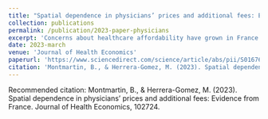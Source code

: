 ```yaml
---
title: "Spatial dependence in physicians’ prices and additional fees: Evidence from France"
collection: publications
permalink: /publication/2023-paper-physicians
excerpt: 'Concerns about healthcare affordability have grown in France as physician additional fees have increased threefold in the last 20 years. In this paper, we develop an innovative structural spatial framework to provide new insights into free-billing physician pricing behavior. We empirically test a closed-form solution of a circular city model with heterogeneous physicians by using a unique geolocalized database that covers more than 4000 private practitioners in three specializations (ophthalmology, gynecology and pediatrics). We highlight a positive spatial dependence in prices for all specialties that increases with physician density. This result reflects markets in which both prices are strategic complements and incentives for quality competition are low. We also find evidence of potential noncompetitive behavior for two specialties for which price and competition measures are positively related. These findings in the context of a growing spatial concentration of free-billing physicians emphasize key mechanisms explaining the increasing of additional fees.'
date: 2023-march
venue: 'Journal of Health Economics'
paperurl: 'https://www.sciencedirect.com/science/article/abs/pii/S0167629623000012'
citation: 'Montmartin, B., & Herrera-Gomez, M. (2023). Spatial dependence in physicians’ prices and additional fees: Evidence from France. Journal of Health Economics, 102724.'
---
```


Recommended citation: Montmartin, B., & Herrera-Gomez, M. (2023). Spatial dependence in physicians’ prices and additional fees: Evidence from France. Journal of Health Economics, 102724.
